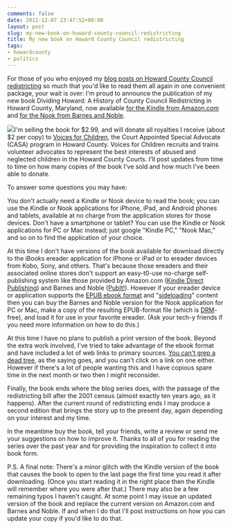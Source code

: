 ```yaml
---
comments: false
date: 2011-12-07 23:47:52+00:00
layout: post
slug: my-new-book-on-howard-county-council-redistricting
title: My new book on Howard County Council redistricting
tags:
- howardcounty
- politics
---
```


For those of you who enjoyed my [blog posts on Howard County Council redistricting](/2010/11/28/a-history-of-howard-county-council-redistricting-part-1/) so much that you'd like to read them all again in one convenient package, your wait is over: I'm proud to announce the publication of my new book Dividing Howard: A History of County Council Redistricting in Howard County, Maryland, now available [for the Kindle from Amazon.com](http://www.amazon.com/Dividing-Howard-Redistricting-Maryland-ebook/dp/B006IBW4MW) and [for the Nook from Barnes and Noble](http://www.barnesandnoble.com/w/dividing-howard-frank-hecker/1107873625).

[![](http://hecker.files.wordpress.com/2099/12/cover.jpg?w=126)](http://www.amazon.com/Dividing-Howard-Redistricting-Maryland-ebook/dp/B006IBW4MW)I'm selling the book for $2.99, and will donate all royalties I receive (about $2 per copy) to [Voices for Children](http://voicesforchildren.org/), the Court Appointed Special Advocate (CASA) program in Howard County. Voices for Children recruits and trains volunteer advocates to represent the best interests of abused and neglected children in the Howard County Courts. I'll post updates from time to time on how many copies of the book I've sold and how much I've been able to donate.

To answer some questions you may have:

You don't actually need a Kindle or Nook device to read the book; you can use the Kindle or Nook applications for iPhone, iPad, and Android phones and tablets, available at no charge from the application stores for those devices. Don't have a smartphone or tablet? You can use the Kindle or Nook applications for PC or Mac instead; just google "Kindle PC," "Nook Mac," and so on to find the application of your choice.

At this time I don't have versions of the book available for download directly to the iBooks ereader application for iPhone or iPad or to ereader devices from Kobo, Sony, and others. That's because those ereaders and their associated online stores don't support an easy-t0-use no-charge self-publishing system like those provided by Amazon.com ([Kindle Direct Publishing](https://kdp.amazon.com/self-publishing/signin)) and Barnes and Noble ([PubIt!](http://pubit.barnesandnoble.com/pubit_app/bn?t=pi_reg_home)). However if your ereader device or application supports the [EPUB ebook format](http://en.wikipedia.org/wiki/EPUB) and "[sideloading](http://en.wikipedia.org/wiki/Sideloading)" content then you can buy the Barnes and Noble version for the Nook application for PC or Mac, make a copy of the resulting EPUB-format file (which is [DRM](http://en.wikipedia.org/wiki/Digital_rights_management)-free), and load it for use in your favorite ereader. (Ask your tech-y friends if you need more information on how to do this.)

At this time I have no plans to publish a print version of the book. Beyond the extra work involved, I've tried to take advantage of the ebook format and have included a lot of web links to primary sources. [You can't grep a dead tree](http://en.wikipedia.org/wiki/Hard_copy), as the saying goes, and you can't click on a link on one either. However if there's a lot of people wanting this and I have copious spare time in the next month or two then I might reconsider.

Finally, the book ends where the blog series does, with the passage of the redistricting bill after the 2001 census (almost exactly ten years ago, as it happens). After the current round of redistricting ends I may produce a second edition that brings the story up to the present day, again depending on your interest and my time.

In the meantime buy the book, tell your friends, write a review or send me your suggestions on how to improve it. Thanks to all of you for reading the series over the past year and for providing the inspiration to collect it into book form.

P.S. A final note: There's a minor glitch with the Kindle version of the book that causes the book to open to the last page the first time you read it after downloading. (Once you start reading it in the right place then the Kindle will remember where you were after that.) There may also be a few remaining typos I haven't caught. At some point I may issue an updated version of the book and replace the current version on Amazon.com and Barnes and Noble. If and when I do that I'll post instructions on how you can update your copy if you'd like to do that.
